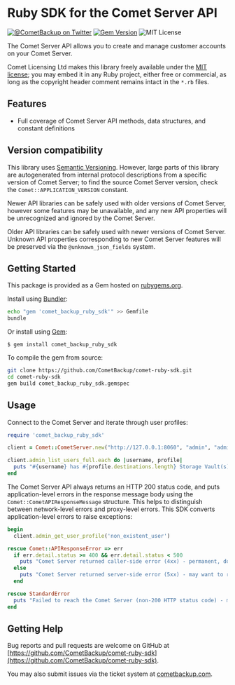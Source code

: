 # Ruby SDK for the Comet Server API

[![@CometBackup on Twitter](https://img.shields.io/badge/twitter-%40CometBackup-blue.svg?style=flat)](https://twitter.com/CometBackup)
[![Gem Version](https://badge.fury.io/rb/comet_backup_ruby_sdk.svg)](https://badge.fury.io/rb/comet_backup_ruby_sdk)
![MIT License](https://img.shields.io/badge/license-MIT-green)

The Comet Server API allows you to create and manage customer accounts on your Comet Server.

Comet Licensing Ltd makes this library freely available under the [MIT license](https://spdx.org/licenses/MIT.html); you may embed it in any Ruby project, either free or commercial, as long as the copyright header comment remains intact in the `*.rb` files.

## Features

- Full coverage of Comet Server API methods, data structures, and constant definitions

## Version compatibility

This library uses [Semantic Versioning](https://semver.org/). However, large parts of this library are autogenerated from internal protocol descriptions from a specific version of Comet Server; to find the source Comet Server version, check the `Comet::APPLICATION_VERSION` constant.

Newer API libraries can be safely used with older versions of Comet Server, however some features may be unavailable, and any new API properties will be unrecognized and ignored by the Comet Server.

Older API libraries can be safely used with newer versions of Comet Server. Unknown API properties corresponding to new Comet Server features will be preserved via the `@unknown_json_fields` system.

## Getting Started

This package is provided as a Gem hosted on [rubygems.org](https://rubygems.org/gems/comet_backup_ruby_sdk).

Install using [Bundler](https://bundler.io/):

```bash
echo "gem 'comet_backup_ruby_sdk'" >> Gemfile
bundle
```

Or install using [Gem](https://rubygems.org/):

    $ gem install comet_backup_ruby_sdk

To compile the gem from source:

```bash
git clone https://github.com/CometBackup/comet-ruby-sdk.git
cd comet-ruby-sdk
gem build comet_backup_ruby_sdk.gemspec
```

## Usage

Connect to the Comet Server and iterate through user profiles:

```ruby
require 'comet_backup_ruby_sdk'

client = Comet::CometServer.new("http://127.0.0.1:8060", "admin", "admin")

client.admin_list_users_full.each do |username, profile|
  puts "#{username} has #{profile.destinations.length} Storage Vault(s)"
end
```

The Comet Server API always returns an HTTP 200 status code, and puts application-level errors in the response message body using the `Comet::CometAPIResponseMessage` structure. This helps to distinguish between network-level errors and proxy-level errors. This SDK converts application-level errors to raise exceptions:

```ruby
begin
  client.admin_get_user_profile('non_existent_user')

rescue Comet::APIResponseError => err
  if err.detail.status >= 400 && err.detail.status < 500
    puts "Comet Server returned caller-side error (4xx) - permanent, do not retry"
  else
    puts "Comet Server returned server-side error (5xx) - may want to retry"
  end

rescue StandardError
  puts "Failed to reach the Comet Server (non-200 HTTP status code) - may want to retry"
end
```

## Getting Help

Bug reports and pull requests are welcome on GitHub at [https://github.com/CometBackup/comet-ruby-sdk](https://github.com/CometBackup/comet-ruby-sdk).

You may also submit issues via the ticket system at [cometbackup.com](https://cometbackup.com/).
